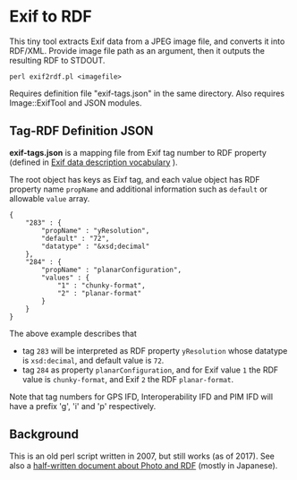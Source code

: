 # Exif to RDF

This tiny tool extracts Exif data from a JPEG image file, and converts it into RDF/XML. Provide image file path as an argument, then it outputs the resulting RDF to STDOUT.

```
perl exif2rdf.pl <imagefile>
```

Requires definition file "exif-tags.json" in the same directory. Also requires Image::ExifTool and JSON modules.

## Tag-RDF Definition JSON

**exif-tags.json** is a mapping file from Exif tag number to RDF property (defined in [Exif data description vocabulary](http://www.kanzaki.com/ns/exif) ).

The root object has keys as Eixf tag, and each value object has RDF property name `propName` and additional information such as `default` or allowable `value` array.

```
{
	"283" : {
		"propName" : "yResolution",
		"default" : "72",
		"datatype" : "&xsd;decimal"
	},
	"284" : {
		"propName" : "planarConfiguration",
		"values" : {
			"1" : "chunky-format",
			"2" : "planar-format"
		}
	}
}
```
	
The above example describes that 
- tag `283` will be interpreted as RDF property `yResolution` whose datatype is `xsd:decimal`, and default value is `72`.
- tag `284` as property `planarConfiguration`, and for Exif value `1` the RDF value is `chunky-format`, and Exif `2` the RDF `planar-format`.


Note that tag numbers for GPS IFD, Interoperability IFD and PIM IFD
will have a prefix 'g', 'i' and 'p' respectively.


## Background

This is an old perl script written in 2007, but still works (as of 2017). See also a [half-written document about Photo and RDF](http://www.kanzaki.com/docs/sw/photo-rdf.html) (mostly in Japanese).
	